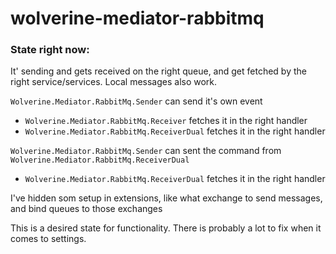 # wolverine-mediator-rabbitmq

### State right now:

It' sending and gets received on the right queue, and get fetched by the right service/services.
Local messages also work.

```Wolverine.Mediator.RabbitMq.Sender``` can send it's own event
- ```Wolverine.Mediator.RabbitMq.Receiver``` fetches it in the right handler
- ```Wolverine.Mediator.RabbitMq.ReceiverDual``` fetches it in the right handler

```Wolverine.Mediator.RabbitMq.Sender``` can sent the command from ```Wolverine.Mediator.RabbitMq.ReceiverDual```
- ```Wolverine.Mediator.RabbitMq.ReceiverDual``` fetches it in the right handler

I've hidden som setup in extensions, like what exchange to send messages, and bind queues to those exchanges

This is a desired state for functionality. There is probably a lot to fix when it comes to settings.